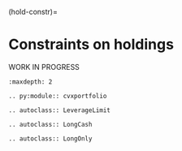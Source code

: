 (hold-constr)=

# Constraints on holdings

WORK IN PROGRESS

```{toctree}
:maxdepth: 2
```

```{eval-rst}
.. py:module:: cvxportfolio
```

```{eval-rst}
.. autoclass:: LeverageLimit
```

```{eval-rst}
.. autoclass:: LongCash
```

```{eval-rst}
.. autoclass:: LongOnly
```
